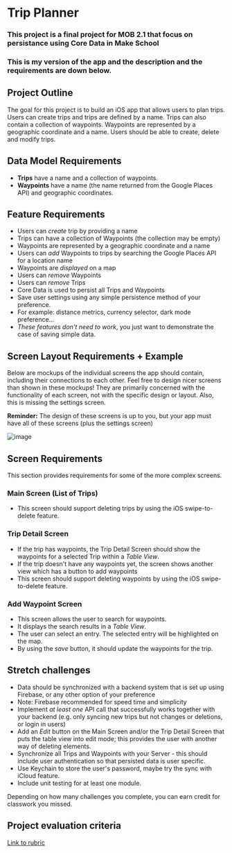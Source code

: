 # Trip Planner

### This project is a final project for MOB 2.1 that focus on persistance using Core Data in Make School
### This is my version of the app and the description and the requirements are down below.


## Project Outline

The goal for this project is to build an iOS app that allows users to plan trips. Users can create trips and trips are defined by a name. Trips can also contain a collection of waypoints. Waypoints are represented by a geographic coordinate and a name. Users should be able to create, delete and modify trips.

<!-- Makes sense to include the backend portion of the project? -->

## Data Model Requirements

- **Trips** have a name and a collection of waypoints.
- **Waypoints** have a name (the name returned from the Google Places API) and geographic coordinates.

## Feature Requirements

- Users can _create_ trip by providing a name
- Trips can have a collection of Waypoints (the collection may be empty)
- Waypoints are represented by a geographic coordinate and a name
- Users can _add_ Waypoints to trips by searching the Google Places API for a location name
- Waypoints are _displayed_ on a map
- Users can _remove_ Waypoints
- Users can _remove_ Trips
- Core Data is used to persist all Trips and Waypoints
- Save user settings using any simple persistence method of your preference.
- For example: distance metrics, currency selector, dark mode preference...
- _These features don't need to work_, you just want to demonstrate the case of saving simple data.

## Screen Layout Requirements + Example

Below are mockups of the individual screens the app should contain, including their connections to each other. Feel free to design nicer screens than shown in these mockups! They are primarily concerned with the functionality of each screen, not with the specific design or layout. Also, this is missing the settings screen.

**Reminder:** The design of these screens is up to you, but your app must have all of these screens (plus the settings screen)

![image](TripPlanner_ScreenFlow.png)

## Screen Requirements

This section provides requirements for some of the more complex screens.

### Main Screen (List of Trips)

- This screen should support deleting trips by using the iOS swipe-to-delete feature.

### Trip Detail Screen

- If the trip has waypoints, the Trip Detail Screen should show the waypoints for a selected Trip within a _Table View_.
- If the trip doesn't have any waypoints yet, the screen shows another view which has a button to add waypoints
- This screen should support deleting waypoints by using the iOS swipe-to-delete feature.

### Add Waypoint Screen

- This screen allows the user to search for waypoints.
- It displays the search results in a _Table View_.
- The user can select an entry. The selected entry will be highlighted on the map.
- By using the *save* button, it should update the waypoints for the trip.

## Stretch challenges

- Data should be synchronized with a backend system that is set up using Firebase, or any other option of your preference
- Note: Firebase recommended for speed time and simplicity
- Implement _at least one_ API call that successfully works together with your backend (e.g. only syncing new trips but not changes or deletions, or login in users)
- Add an *Edit* button on the Main Screen and/or the Trip Detail Screen that puts the table view into edit mode; this provides the user with another way of deleting elements.
- Synchronize all Trips and Waypoints with your Server - this should include user authentication so that persisted data is user specific.  
- Use Keychain to store the user's password, maybe try the sync with iCloud feature.
- Include unit testing for at least one module.

Depending on how many challenges you complete, you can earn credit for classwork you missed.

## Project evaluation criteria

[Link to rubric](https://docs.google.com/document/d/19VNDmeijyo0FlcguhDO9PB5nDDoQcZpYF26WJODvB_I/edit?usp=sharing)
